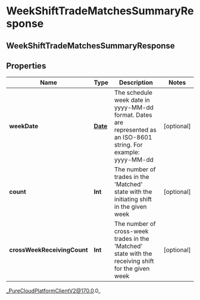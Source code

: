 # WeekShiftTradeMatchesSummaryResponse

## WeekShiftTradeMatchesSummaryResponse

## Properties

|Name | Type | Description | Notes|
|------------ | ------------- | ------------- | -------------|
| **weekDate** | [**Date**](Date) | The schedule week date in yyyy-MM-dd format. Dates are represented as an ISO-8601 string. For example: yyyy-MM-dd | [optional] |
| **count** | **Int** | The number of trades in the &#39;Matched&#39; state with the initiating shift in the given week | [optional] |
| **crossWeekReceivingCount** | **Int** | The number of cross-week trades in the &#39;Matched&#39; state with the receiving shift for the given week | [optional] |



_PureCloudPlatformClientV2@170.0.0_
